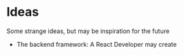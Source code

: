 # Ideas

Some strange ideas, but may be inspiration for the future

- The backend framework: A React Developer may create